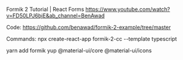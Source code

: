 Formik 2 Tutorial | React Forms
https://www.youtube.com/watch?v=FD50LPJ6bjE&ab_channel=BenAwad

Code:
https://github.com/benawad/formik-2-example/tree/master

Commands:
npx create-react-app formik-2-cc --template typescript

yarn add formik yup @material-ui/core @material-ui/icons
